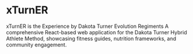 # xTurnER
xTurnER is the Experience by Dakota Turner Evolution Regiments A comprehensive React-based web application for the Dakota Turner Hybrid Athlete Method, showcasing fitness guides, nutrition frameworks, and community engagement.
